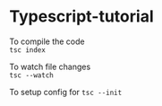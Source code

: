 # Typescript-tutorial


To compile the code  
<code>tsc index</code>

To watch file changes  
<code>tsc --watch</code> 

To setup config for
<code>tsc --init</code>